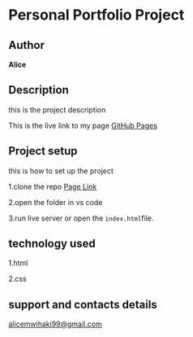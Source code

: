 # Personal Portfolio Project

## Author

**Alice**

## Description
this is the project description

This is the live link to my page [GitHub Pages](https://pages.github.com/)


## Project setup
this is how to set up the project

1.clone the repo 
[Page Link](https://link.com)

2.open the folder in vs code

3.run live server or open the `index.html`file.


## technology used
1.html

2.css

## support and contacts details
[alicemwihaki99@gmail.com](alicemwihaki99@gmail.com)
















































































































































































































